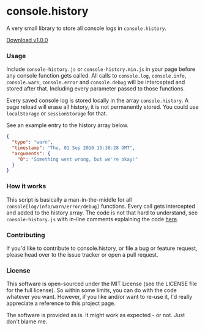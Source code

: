 # console.history
A very small library to store all console logs in `console.history`.

[Download v1.0.0]()

### Usage
Include `console-history.js` or `console-history.min.js` in your page before any
console function gets called. All calls to `console.log`, `console.info`,
`console.warn`, `console.error` and `console.debug` will be intercepted and
stored after that. Including every parameter passed to those functions.

Every saved console log is stored locally in the array `console.history`.
A page reload will erase all history, it is not permanently stored. You could use
`localStorage` or `sessionStorage` for that.

See an example entry to the history array below.
```json
{
  "type": "warn",
  "timestamp": "Thu, 01 Sep 2016 15:38:28 GMT",
  "arguments": {
    "0": "Something went wrong, but we're okay!"
  }
}
```

### How it works
This script is basically a man-in-the-middle for all `console[log/info/warn/error/debug]` functions.
Every call gets intercepted and added to the history array. The code is not that hard to
understand, see `console-history.js` with in-line comments explaining the code [here](/console-history.js).

### Contributing
If you'd like to contribute to console.history, or file a bug or feature request,
please head over to the issue tracker or open a pull request.


### License
This software is open-sourced under the MIT License (see the LICENSE file for
the full license). So within some limits, you can do with the code whatever
you want. However, if you like and/or want to re-use it, I'd really appreciate
a reference to this project page.

The software is provided as is. It might work as expected - or not.
Just don't blame me.

